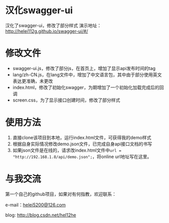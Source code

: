 # 汉化swagger-ui

汉化了swagger-ui，修改了部分样式
演示地址：http://helei112g.github.io/swagger-ui/#/

# 修改文件

* swagger-ui.js，修改了部分js，在首页上，增加了显示api发布时间的tag
* lang/zh-CN.js，在lang文件中，增加了中文语言包，其中由于部分使用英文表达更准确，未更改
* index.html，修改了初始化swagger，为期增加了一个初始化加载完成后的回调
* screen.css，为了显示接口创建时间，修改了部分样式

# 使用方法

1. 直接clone该项目到本地，运行index.html文件，可获得我的demo样式
2. 根据自身实际情况修改demo.json文件，已完成自身api接口文档的书写
3. 如果json文件是在线的，请求改index.html文件中`url = "http://192.168.1.8/api/demo.json";`，将online url地址写在这里。

# 与我交流

第一个自己的github项目，如果对有何指教，欢迎联系：

e-mail：helei5200@126.com

blog: http://blog.csdn.net/hel12he
